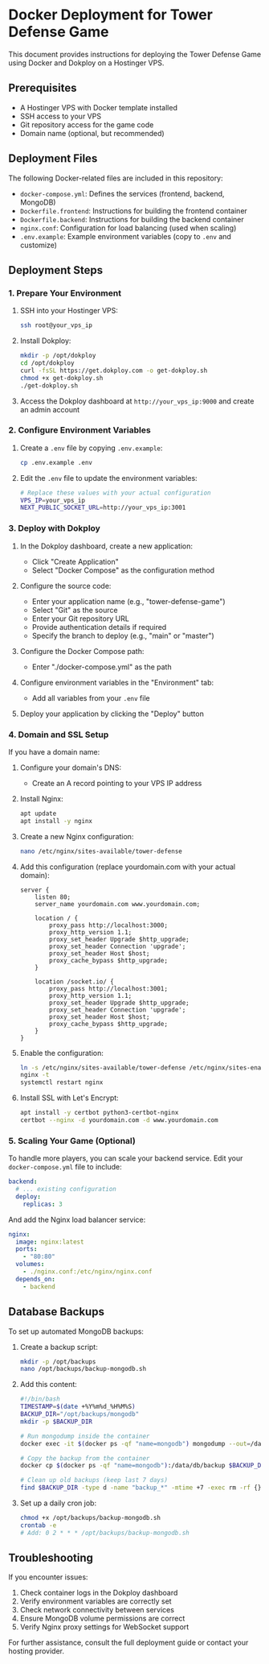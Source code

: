 # Docker Deployment for Tower Defense Game

This document provides instructions for deploying the Tower Defense Game using Docker and Dokploy on a Hostinger VPS.

## Prerequisites

- A Hostinger VPS with Docker template installed
- SSH access to your VPS
- Git repository access for the game code
- Domain name (optional, but recommended)

## Deployment Files

The following Docker-related files are included in this repository:

- `docker-compose.yml`: Defines the services (frontend, backend, MongoDB)
- `Dockerfile.frontend`: Instructions for building the frontend container
- `Dockerfile.backend`: Instructions for building the backend container
- `nginx.conf`: Configuration for load balancing (used when scaling)
- `.env.example`: Example environment variables (copy to `.env` and customize)

## Deployment Steps

### 1. Prepare Your Environment

1. SSH into your Hostinger VPS:
   ```bash
   ssh root@your_vps_ip
   ```

2. Install Dokploy:
   ```bash
   mkdir -p /opt/dokploy
   cd /opt/dokploy
   curl -fsSL https://get.dokploy.com -o get-dokploy.sh
   chmod +x get-dokploy.sh
   ./get-dokploy.sh
   ```

3. Access the Dokploy dashboard at `http://your_vps_ip:9000` and create an admin account

### 2. Configure Environment Variables

1. Create a `.env` file by copying `.env.example`:
   ```bash
   cp .env.example .env
   ```

2. Edit the `.env` file to update the environment variables:
   ```bash
   # Replace these values with your actual configuration
   VPS_IP=your_vps_ip
   NEXT_PUBLIC_SOCKET_URL=http://your_vps_ip:3001
   ```

### 3. Deploy with Dokploy

1. In the Dokploy dashboard, create a new application:
   - Click "Create Application"
   - Select "Docker Compose" as the configuration method

2. Configure the source code:
   - Enter your application name (e.g., "tower-defense-game")
   - Select "Git" as the source
   - Enter your Git repository URL
   - Provide authentication details if required
   - Specify the branch to deploy (e.g., "main" or "master")

3. Configure the Docker Compose path:
   - Enter "./docker-compose.yml" as the path

4. Configure environment variables in the "Environment" tab:
   - Add all variables from your `.env` file

5. Deploy your application by clicking the "Deploy" button

### 4. Domain and SSL Setup

If you have a domain name:

1. Configure your domain's DNS:
   - Create an A record pointing to your VPS IP address

2. Install Nginx:
   ```bash
   apt update
   apt install -y nginx
   ```

3. Create a new Nginx configuration:
   ```bash
   nano /etc/nginx/sites-available/tower-defense
   ```

4. Add this configuration (replace yourdomain.com with your actual domain):
   ```nginx
   server {
       listen 80;
       server_name yourdomain.com www.yourdomain.com;

       location / {
           proxy_pass http://localhost:3000;
           proxy_http_version 1.1;
           proxy_set_header Upgrade $http_upgrade;
           proxy_set_header Connection 'upgrade';
           proxy_set_header Host $host;
           proxy_cache_bypass $http_upgrade;
       }

       location /socket.io/ {
           proxy_pass http://localhost:3001;
           proxy_http_version 1.1;
           proxy_set_header Upgrade $http_upgrade;
           proxy_set_header Connection 'upgrade';
           proxy_set_header Host $host;
           proxy_cache_bypass $http_upgrade;
       }
   }
   ```

5. Enable the configuration:
   ```bash
   ln -s /etc/nginx/sites-available/tower-defense /etc/nginx/sites-enabled/
   nginx -t
   systemctl restart nginx
   ```

6. Install SSL with Let's Encrypt:
   ```bash
   apt install -y certbot python3-certbot-nginx
   certbot --nginx -d yourdomain.com -d www.yourdomain.com
   ```

### 5. Scaling Your Game (Optional)

To handle more players, you can scale your backend service. Edit your `docker-compose.yml` file to include:

```yaml
backend:
  # ... existing configuration
  deploy:
    replicas: 3
```

And add the Nginx load balancer service:

```yaml
nginx:
  image: nginx:latest
  ports:
    - "80:80"
  volumes:
    - ./nginx.conf:/etc/nginx/nginx.conf
  depends_on:
    - backend
```

## Database Backups

To set up automated MongoDB backups:

1. Create a backup script:
   ```bash
   mkdir -p /opt/backups
   nano /opt/backups/backup-mongodb.sh
   ```

2. Add this content:
   ```bash
   #!/bin/bash
   TIMESTAMP=$(date +%Y%m%d_%H%M%S)
   BACKUP_DIR="/opt/backups/mongodb"
   mkdir -p $BACKUP_DIR

   # Run mongodump inside the container
   docker exec -it $(docker ps -qf "name=mongodb") mongodump --out=/data/db/backup

   # Copy the backup from the container
   docker cp $(docker ps -qf "name=mongodb"):/data/db/backup $BACKUP_DIR/backup_$TIMESTAMP

   # Clean up old backups (keep last 7 days)
   find $BACKUP_DIR -type d -name "backup_*" -mtime +7 -exec rm -rf {} \;
   ```

3. Set up a daily cron job:
   ```bash
   chmod +x /opt/backups/backup-mongodb.sh
   crontab -e
   # Add: 0 2 * * * /opt/backups/backup-mongodb.sh
   ```

## Troubleshooting

If you encounter issues:

1. Check container logs in the Dokploy dashboard
2. Verify environment variables are correctly set
3. Check network connectivity between services
4. Ensure MongoDB volume permissions are correct
5. Verify Nginx proxy settings for WebSocket support

For further assistance, consult the full deployment guide or contact your hosting provider.